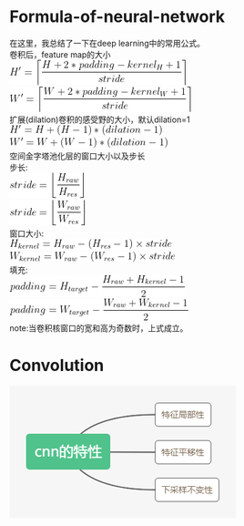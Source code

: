 # Formula-of-neural-network
在这里，我总结了一下在deep learning中的常用公式。  
卷积后，feature map的大小  
![image](formula_0.gif)  
![image](formula_1.gif)  
扩展(dilation)卷积的感受野的大小，默认dilation=1  
![image](formula_2.gif)  
![image](formula_3.gif)  
空间金字塔池化层的窗口大小以及步长  
步长:  
![image](formula_6.gif)  
![image](formula_7.gif)  
窗口大小:  
![image](formula_4.gif)  
![image](formula_5.gif)   
填充:  
![image](formula_8.gif)  
![image](formula_9.gif)  
note:当卷积核窗口的宽和高为奇数时，上式成立。  
# Convolution
![image](cnn的特性.png)  
